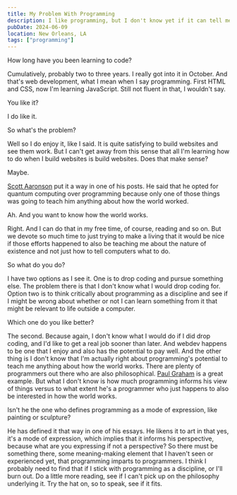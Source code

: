 ```yaml
---
title: My Problem With Programming
description: I like programming, but I don't know yet if it can tell me anything about how the world works.
pubDate: 2024-06-09
location: New Orleans, LA
tags: ["programming"]
---
```


How long have you been learning to code?

Cumulatively, probably two to three years. I really got into it in October. And that's web development, what I mean when I say programming. First HTML and CSS, now I'm learning JavaScript. Still not fluent in that, I wouldn't say.

You like it?

I do like it.

So what's the problem?

Well so I do enjoy it, like I said. It is quite satisfying to build websites and see them work. But I can't get away from this sense that all I'm learning how to do when I build websites is build websites. Does that make sense?

Maybe.

[Scott Aaronson](https://scottaaronson.blog/) put it a way in one of his posts. He said that he opted for quantum computing over programming because only one of those things was going to teach him anything about how the world worked.

Ah. And you want to know how the world works.

Right. And I can do that in my free time, of course, reading and so on. But we devote so much time to just trying to make a living that it would be nice if those efforts happened to also be teaching me about the nature of existence and not just how to tell computers what to do.

So what do you do?

I have two options as I see it. One is to drop coding and pursue something else. The problem there is that I don't know what I would drop coding for. Option two is to think critically about programming as a discipline and see if I might be wrong about whether or not I can learn something from it that might be relevant to life outside a computer.

Which one do you like better?

The second. Because again, I don't know what I would do if I did drop coding, and I'd like to get a real job sooner than later. And webdev happens to be one that I enjoy and also has the potential to pay well. And the other thing is I don't know that I'm actually right about programming's potential to teach me anything about how the world works. There are plenty of programmers out there who are also philosophical. [Paul Graham](https://www.paulgraham.com/) is a great example. But what I don't know is how much programming informs his view of things versus to what extent he's a programmer who just happens to also be interested in how the world works.

Isn't he the one who defines programming as a mode of expression, like painting or sculpture?

He has defined it that way in one of his essays. He likens it to art in that yes, it's a mode of expression, which implies that it informs his perspective, because what are you expressing if not a perspective? So there must be something there, some meaning-making element that I haven't seen or experienced yet, that programming imparts to programmers. I think I probably need to find that if I stick with programming as a discipline, or I'll burn out. Do a little more reading, see if I can't pick up on the philosophy underlying it. Try the hat on, so to speak, see if it fits.
